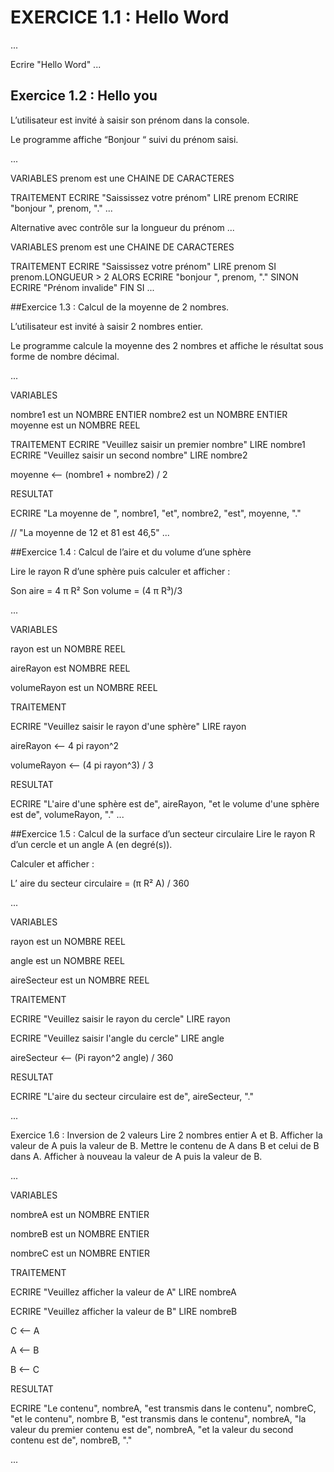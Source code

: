 # EXERCICE 1.1 : Hello Word
...

Ecrire "Hello Word"
...



## Exercice 1.2 : Hello you
L’utilisateur est invité à saisir son prénom dans la console.

Le programme affiche “Bonjour “ suivi du prénom saisi.

...

VARIABLES
prenom est une CHAINE DE CARACTERES

TRAITEMENT
    ECRIRE "Saississez votre prénom"
    LIRE prenom
    ECRIRE "bonjour ", prenom, "."
    ...

Alternative avec contrôle sur la longueur du prénom 
...

VARIABLES
prenom est une CHAINE DE CARACTERES

TRAITEMENT 
    ECRIRE "Saississez votre prénom"
    LIRE prenom
    SI prenom.LONGUEUR > 2 ALORS
        ECRIRE "bonjour ", prenom, "."
    SINON
        ECRIRE "Prénom invalide"
    FIN SI
    ...

##Exercice 1.3 : Calcul de la moyenne de 2 nombres.

L’utilisateur est invité à saisir 2 nombres entier.

Le programme calcule la moyenne des 2 nombres et affiche le résultat sous forme de nombre décimal.

...

VARIABLES

nombre1 est un NOMBRE ENTIER 
nombre2  est un NOMBRE ENTIER
moyenne est un NOMBRE REEL




TRAITEMENT
ECRIRE "Veuillez saisir un premier nombre"
LIRE nombre1
ECRIRE "Veuillez saisir un second nombre"
LIRE nombre2

moyenne <-- (nombre1 + nombre2) / 2

RESULTAT

ECRIRE "La moyenne de ", nombre1, "et", nombre2, "est", moyenne, "."

// "La moyenne de 12 et 81 est 46,5"
...

##Exercice 1.4 : Calcul de l’aire et du volume d’une sphère

Lire le rayon R d’une sphère puis calculer et afficher :

Son aire = 4 π R²
Son volume = (4 π R³)/3

...

VARIABLES

rayon est un NOMBRE REEL

aireRayon est NOMBRE REEL

volumeRayon est un NOMBRE REEL

TRAITEMENT

ECRIRE "Veuillez saisir le rayon d'une sphère"
LIRE rayon

aireRayon <-- 4 pi rayon^2

volumeRayon <-- (4 pi rayon^3) / 3

RESULTAT

ECRIRE "L'aire d'une sphère est de", aireRayon, "et le volume d'une sphère est de", volumeRayon, "."
...

##Exercice 1.5 : Calcul de la surface d’un secteur circulaire
Lire le rayon R d’un cercle et un angle A (en degré(s)).

Calculer et afficher :

L’ aire du secteur circulaire = (π R² A) / 360

...

VARIABLES

rayon est un NOMBRE REEL

angle est un NOMBRE REEL

aireSecteur est un NOMBRE REEL

TRAITEMENT

ECRIRE "Veuillez saisir le rayon du cercle"
LIRE rayon

ECRIRE "Veuillez saisir l'angle du cercle"
LIRE angle

aireSecteur <-- (Pi rayon^2 angle) / 360

RESULTAT

ECRIRE "L'aire du secteur circulaire est de", aireSecteur, "."

...

Exercice 1.6 : Inversion de 2 valeurs
Lire 2 nombres entier A et B.
Afficher la valeur de A puis la valeur de B.
Mettre le contenu de A dans B et celui de B dans A.
Afficher à nouveau la valeur de A puis la valeur de B.

...

VARIABLES

nombreA est un NOMBRE ENTIER

nombreB est un NOMBRE ENTIER

nombreC est un NOMBRE ENTIER

TRAITEMENT

ECRIRE "Veuillez afficher la valeur de A"
LIRE nombreA

ECRIRE "Veuillez afficher la valeur de B"
LIRE nombreB

C <-- A

A <-- B

B <-- C

RESULTAT

ECRIRE "Le contenu", nombreA, "est transmis dans le contenu", nombreC, "et le contenu", nombre B, "est transmis dans le contenu", nombreA, "la valeur du premier contenu est de", nombreA, "et la valeur du second contenu est de", nombreB, "."

...